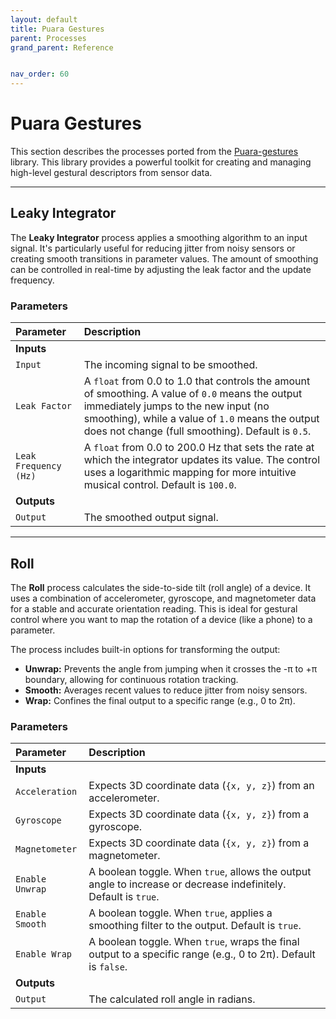 ```yaml
---
layout: default
title: Puara Gestures
parent: Processes
grand_parent: Reference


nav_order: 60
---
```


# Puara Gestures

This section describes the processes ported from the [Puara-gestures](https://github.com/Puara/puara-gestures/) library. This library provides a powerful toolkit for creating and managing high-level gestural descriptors from sensor data.

---

## Leaky Integrator

The **Leaky Integrator** process applies a smoothing algorithm to an input signal. It's particularly useful for reducing jitter from noisy sensors or creating smooth transitions in parameter values. The amount of smoothing can be controlled in real-time by adjusting the leak factor and the update frequency.

### Parameters

| Parameter               | Description                                                                                                                              |
| :---------------------- | :--------------------------------------------------------------------------------------------------------------------------------------- |
| **Inputs**              |                                                                                                                                          |
| `Input`                 | The incoming signal to be smoothed.                                                                                                      |
| `Leak Factor`           | A `float` from 0.0 to 1.0 that controls the amount of smoothing. A value of `0.0` means the output immediately jumps to the new input (no smoothing), while a value of `1.0` means the output does not change (full smoothing). Default is `0.5`. |
| `Leak Frequency (Hz)`   | A `float` from 0.0 to 200.0 Hz that sets the rate at which the integrator updates its value. The control uses a logarithmic mapping for more intuitive musical control. Default is `100.0`. |
| **Outputs**             |                                                                                                                                          |
| `Output`                | The smoothed output signal.                                                                                                              |


---

## Roll

The **Roll** process calculates the side-to-side tilt (roll angle) of a device. It uses a combination of accelerometer, gyroscope, and magnetometer data for a stable and accurate orientation reading. This is ideal for gestural control where you want to map the rotation of a device (like a phone) to a parameter.

The process includes built-in options for transforming the output:
- **Unwrap:** Prevents the angle from jumping when it crosses the -π to +π boundary, allowing for continuous rotation tracking.
- **Smooth:** Averages recent values to reduce jitter from noisy sensors.
- **Wrap:** Confines the final output to a specific range (e.g., 0 to 2π).

### Parameters

| Parameter          | Description                                                                                             |
| :----------------- | :------------------------------------------------------------------------------------------------------ |
| **Inputs**         |                                                                                                         |
| `Acceleration`     | Expects 3D coordinate data (`{x, y, z}`) from an accelerometer.                                         |
| `Gyroscope`        | Expects 3D coordinate data (`{x, y, z}`) from a gyroscope.                                              |
| `Magnetometer`     | Expects 3D coordinate data (`{x, y, z}`) from a magnetometer.                                           |
| `Enable Unwrap`    | A boolean toggle. When `true`, allows the output angle to increase or decrease indefinitely. Default is `true`.  |
| `Enable Smooth`    | A boolean toggle. When `true`, applies a smoothing filter to the output. Default is `true`.                    |
| `Enable Wrap`      | A boolean toggle. When `true`, wraps the final output to a specific range (e.g., 0 to 2π). Default is `false`. |
| **Outputs**        |                                                                                                         |
| `Output`           | The calculated roll angle in radians.                                                                   |